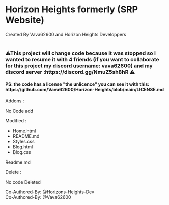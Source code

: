 # Horizon Heights formerly (SRP Website)

Created By Vava62600 and Horizon Heights Developpers
<br>
<br>
<h3>⚠This project will change code because it was stopped so I wanted to resume it with 4 friends (if you want to collaborate for this project my discord username: vava62600) and my discord server :https://discord.gg/NmuZ5sh8hR ⚠</h3>
<h4>PS: the code has a license "the unlicence" you can see it with this: https://github.com/Vava62600/Horizon-Heights/blob/main/LICENSE.md </h4>
Addons :

No Code add


Modified :
- Home.html
- README.md
- Styles.css
- Blog.html
- Blog.css

Readme.md

Delete :

No code Deleted
 
Co-Authored-By: @Horizons-Heights-Dev <br>
Co-Authored-By: @Vava62600
